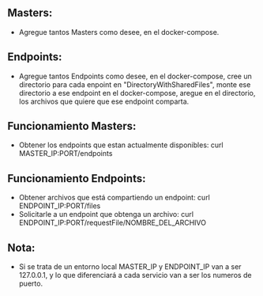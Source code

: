 ## Masters:
* Agregue tantos Masters como desee, en el docker-compose.

## Endpoints:
* Agregue tantos Endpoints como desee, en el docker-compose, cree un directorio para cada enpoint en "DirectoryWithSharedFiles", monte ese directorio a ese endpoint en el docker-compose, aregue en el directorio, los archivos que quiere que ese endpoint comparta.


## Funcionamiento Masters:
* Obtener los endpoints que estan actualmente disponibles: curl MASTER_IP:PORT/endpoints

## Funcionamiento Endpoints:
* Obtener archivos que está compartiendo un endpoint: curl ENDPOINT_IP:PORT/files
* Solicitarle a un endpoint que obtenga un archivo: curl ENDPOINT_IP:PORT/requestFile/NOMBRE_DEL_ARCHIVO

## Nota:
* Si se trata de un entorno local MASTER_IP y ENDPOINT_IP van a ser 127.0.0.1, y lo que diferenciará a cada servicio van a ser los numeros de puerto.



